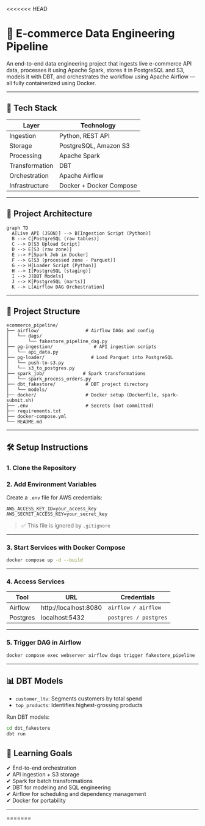 <<<<<<< HEAD
# 🛒 E-commerce Data Engineering Pipeline

An end-to-end data engineering project that ingests live e-commerce API data, processes it using Apache Spark, stores it in PostgreSQL and S3, models it with DBT, and orchestrates the workflow using Apache Airflow — all fully containerized using Docker.

---

## 🚀 Tech Stack

| Layer        | Technology         |
|-------------|--------------------|
| Ingestion    | Python, REST API   |
| Storage      | PostgreSQL, Amazon S3 |
| Processing   | Apache Spark       |
| Transformation | DBT              |
| Orchestration | Apache Airflow    |
| Infrastructure | Docker + Docker Compose |

---

## 🧱 Project Architecture

```mermaid
graph TD
  A[Live API (JSON)] --> B[Ingestion Script (Python)]
  B --> C[PostgreSQL (raw tables)]
  C --> D[S3 Upload Script]
  D --> E[S3 (raw zone)]
  E --> F[Spark Job in Docker]
  F --> G[S3 (processed zone - Parquet)]
  G --> H[Loader Script (Python)]
  H --> I[PostgreSQL (staging)]
  I --> J[DBT Models]
  J --> K[PostgreSQL (marts)]
  K --> L[Airflow DAG Orchestration]
```

---

## 📂 Project Structure

```
ecommerce_pipeline/
├── airflow/                 # Airflow DAGs and config
│   └── dags/
│       └── fakestore_pipeline_dag.py
├── pg-ingestion/               # API ingestion scripts
│   └── api_data.py
├── pg-loader/                 # Load Parquet into PostgreSQL
│   └── push-to-s3.py
│   └── s3_to_postgres.py
├── spark_job/              # Spark transformations
│   └── spark_process_orders.py
├── dbt_fakestore/           # DBT project directory
│   └── models/
├── docker/                  # Docker setup (Dockerfile, spark-submit.sh)
├── .env                     # Secrets (not committed)
├── requirements.txt
├── docker-compose.yml
└── README.md
```

---

## 🛠️ Setup Instructions

### 1. Clone the Repository


### 2. Add Environment Variables

Create a `.env` file for AWS credentials:

```env
AWS_ACCESS_KEY_ID=your_access_key
AWS_SECRET_ACCESS_KEY=your_secret_key
```

> ✅ This file is ignored by `.gitignore`

---

### 3. Start Services with Docker Compose

```bash
docker compose up -d --build
```

---

### 4. Access Services

| Tool      | URL                  | Credentials           |
|-----------|----------------------|------------------------|
| Airflow   | http://localhost:8080 | `airflow / airflow`   |
| Postgres  | localhost:5432       | `postgres / postgres` |

---

### 5. Trigger DAG in Airflow

```bash
docker compose exec webserver airflow dags trigger fakestore_pipeline
```

---

## 📊 DBT Models

- `customer_ltv`: Segments customers by total spend
- `top_products`: Identifies highest-grossing products

Run DBT models:

```bash
cd dbt_fakestore
dbt run
```

## 🧠 Learning Goals

✔ End-to-end orchestration  
✔ API ingestion + S3 storage  
✔ Spark for batch transformations  
✔ DBT for modeling and SQL engineering  
✔ Airflow for scheduling and dependency management  
✔ Docker for portability  

---
=======
